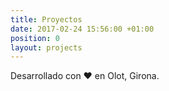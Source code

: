```yaml
---
title: Proyectos
date: 2017-02-24 15:56:00 +01:00
position: 0
layout: projects
---
```


Desarrollado con ❤️️ en Olot, Girona.